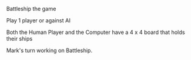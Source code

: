 Battleship the game

Play 1 player or against AI

Both the Human Player and the Computer have a 4 x 4 board that holds their ships

Mark's turn working on Battleship.
